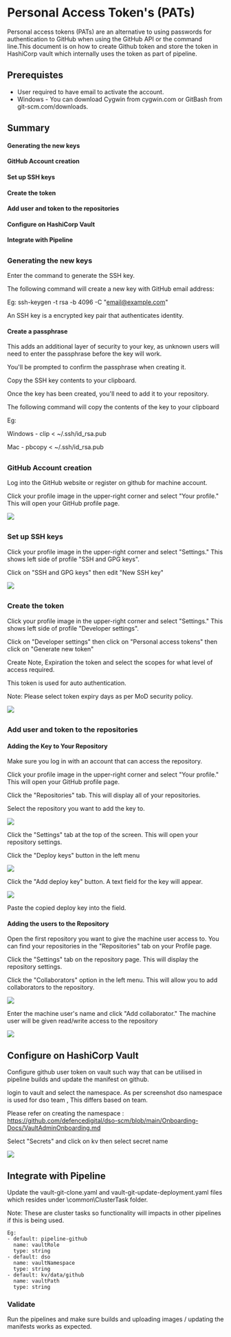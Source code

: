 # Personal Access Token's (PATs) #


Personal access tokens (PATs) are an alternative to using passwords for authentication to GitHub when using the GitHub API or the command line.This document is  on how to create Github token and store the token in HashiCorp vault which internally uses the token as part of pipeline.

## Prerequistes 
- User required to have email to activate the account.
- Windows - You can download Cygwin from cygwin.com or GitBash from git-scm.com/downloads.

## Summary ##

#### Generating the new keys
#### GitHub Account creation
#### Set up SSH keys
#### Create the token
#### Add user and token to the repositories
#### Configure on HashiCorp Vault
#### Integrate with Pipeline

## ##



### Generating the new keys

   Enter the command to generate the SSH key. 

   The following command will create a new key with GitHub email address:
	
   Eg: ssh-keygen -t rsa -b 4096 -C "email@example.com"
	
   An SSH key is a encrypted key pair that authenticates identity. 

#### Create a passphrase 

   This adds an additional layer of security to your key, as unknown users will need to enter the passphrase before the key will work.
  
   You'll be prompted to confirm the passphrase when creating it.
  
   Copy the SSH key contents to your clipboard. 
  
   Once the key has been created, you'll need to add it to your repository.
  
	
   The following command will copy the contents of the key to your clipboard

   Eg:	
  
   Windows - clip < ~/.ssh/id_rsa.pub
	
   Mac - pbcopy < ~/.ssh/id_rsa.pub

## ##
### GitHub Account creation
			
   Log into the GitHub website or register on github for machine account. 
	
   Click your profile image in the upper-right corner and select "Your profile." This will open your GitHub profile page.
  
	
   ![](./images/user-sign.PNG)

## ##
### Set up SSH keys

   Click your profile image in the upper-right corner and select "Settings." This shows left side of profile  "SSH and GPG keys".
  
   Click on "SSH and GPG keys" then edit "New SSH key"
	
   ![](./images/add-ssh-keys.PNG)

## ##
### Create the token

   Click your profile image in the upper-right corner and select "Settings." This shows left side of profile  "Developer settings".
  
   Click on "Developer settings" then click on  "Personal access tokens" then click on "Generate new token"
	
   Create Note, Expiration the token and select the scopes for what level of access required.
  
   This token is used for auto authentication. 
   
   Note: Please select token expiry days as per MoD security policy.
  

   ![](./images/generate-token.PNG)

## ##
### Add user and token to the repositories

#### Adding the Key to Your Repository

   Make sure you log in with an account that can access the repository.
  
   Click your profile image in the upper-right corner and select "Your profile." This will open your GitHub profile page.
  
     
   Click the "Repositories" tab. This will display all of your repositories.
  
   Select the repository you want to add the key to.
  
   ![](./images/add-deploy-keys.PNG) 
     
   Click the "Settings" tab at the top of the screen. This will open your repository settings.
  
     
   Click the "Deploy keys" button in the left menu
  
   ![](./images/add-deploy-keys2.PNG) 
     
   Click the "Add deploy key" button. A text field for the key will appear.
     
   ![](./images/add-new-deploy-keys.PNG) 
   
   Paste the copied deploy key into the field.


#### Adding the users to the Repository
     
   Open the first repository you want to give the machine user access to. You can find your repositories in the "Repositories" tab on your Profile page.
      
   Click the "Settings" tab on the repository page. This will display the repository settings.
  
    
   Click the "Collaborators" option in the left menu. This will allow you to add collaborators to the repository.
  
   ![](./images/add-user-to-repo.PNG) 
     
   Enter the machine user's name and click "Add collaborator." The machine user will be given read/write access to the repository
  
   ![](./images/add-new-user-to-repo.PNG) 
     
     
 
## ##
## Configure on HashiCorp Vault

   Configure github user token on vault such way that can be utilised in pipeline builds and update the manifest on github.
 
   login to vault and select the namespace. As per screenshot dso namespace is used for dso team , This differs based on team.
 
   Please refer on creating the namespace : https://github.com/defencedigital/dso-scm/blob/main/Onboarding-Docs/VaultAdminOnboarding.md
   
   Select "Secrets" and click on kv then select secret name
 
 
   ![](./images/vault-update.PNG)

## ##
##  Integrate with Pipeline 

   Update the vault-git-clone.yaml and vault-git-update-deployment.yaml files which resides under  <path>\common\ClusterTask folder.
	
   Note: These are cluster tasks so functionality will impacts in other pipelines if this is being used.

    Eg:
    - default: pipeline-github
      name: vaultRole
      type: string
    - default: dso
      name: vaultNamespace
      type: string
    - default: kv/data/github
      name: vaultPath
      type: string
 
	
### Validate
	
	
   Run the pipelines and make sure builds and uploading images / updating the manifests works as expected.
## ##
